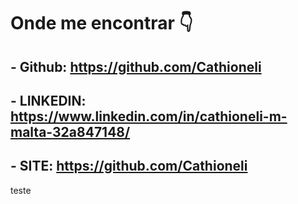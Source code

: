 # Onde me encontrar    :point_down:


## - Github:  https://github.com/Cathioneli

## - LINKEDIN: https://www.linkedin.com/in/cathioneli-m-malta-32a847148/

## - SITE:  https://github.com/Cathioneli

teste
